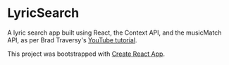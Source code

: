 # LyricSearch

A lyric search app built using React, the Context API, and the musicMatch API, as per Brad Traversy's [YouTube tutorial](https://www.youtube.com/watch?v=NDEt0KdDbhk&list=PLillGF-RfqbaxgxkKgKk1XlJAVCX31xRI).

This project was bootstrapped with [Create React App](https://github.com/facebook/create-react-app).
